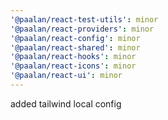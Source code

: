 ```yaml
---
'@paalan/react-test-utils': minor
'@paalan/react-providers': minor
'@paalan/react-config': minor
'@paalan/react-shared': minor
'@paalan/react-hooks': minor
'@paalan/react-icons': minor
'@paalan/react-ui': minor
---
```


added tailwind local config
